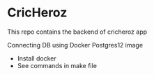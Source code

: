 # CricHeroz

This repo contains the backend of cricheroz app

Connecting DB using Docker Postgres12 image

- Install docker     
- See commands in make file
